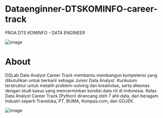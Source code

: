 # Dataenginner-DTSKOMINFO-career-track
PROA DTS KOMINFO - DATA ENGINEER

![image](https://user-images.githubusercontent.com/38604611/158108791-d069fabc-c336-4388-8d01-a0ea0bbd0200.png)

# About
DQLab Data Analyst Career Track membantu membangun kompetensi yang dibutuhkan untuk berkarir sebagai Junior Data Analyst. Kurikulum terstruktur untuk melatih problem-solving dan kreativitas, serta dikemas dengan studi kasus yang mencerminkan kondisi data riil di Indonesia. Kelas Data Analyst Career Track (Python) dirancang oleh 7 ahli data, dari beragam Industri seperti Traveloka, PT. BUMA, Kompas.com, dan GOJEK.

![image](https://user-images.githubusercontent.com/38604611/158108791-d069fabc-c336-4388-8d01-a0ea0bbd0200.png)




